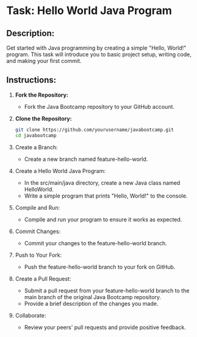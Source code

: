 # Task: Hello World Java Program

## Description:
Get started with Java programming by creating a simple "Hello, World!" program. This task will introduce you to basic project setup, writing code, and making your first commit.

## Instructions:

1. **Fork the Repository:**
   - Fork the Java Bootcamp repository to your GitHub account.

2. **Clone the Repository:**
   ```bash
   git clone https://github.com/yourusername/javabootcamp.git
   cd javabootcamp

3. Create a Branch:
    - Create a new branch named feature-hello-world.

4. Create a Hello World Java Program:
    - In the src/main/java directory, create a new Java class named HelloWorld.
    - Write a simple program that prints "Hello, World!" to the console.

5. Compile and Run:
    - Compile and run your program to ensure it works as expected.

6. Commit Changes:
    - Commit your changes to the feature-hello-world branch.

7. Push to Your Fork:
    - Push the feature-hello-world branch to your fork on GitHub.

8. Create a Pull Request:
    - Submit a pull request from your feature-hello-world branch to the main branch of the original Java Bootcamp repository.
    - Provide a brief description of the changes you made.
    
9. Collaborate:
    - Review your peers' pull requests and provide positive feedback.